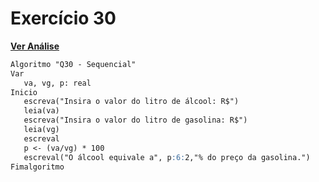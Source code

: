 # Exercício 30

[**Ver Análise**](Analise30.md)

```markdown
Algoritmo "Q30 - Sequencial"
Var
   va, vg, p: real
Inicio
   escreva("Insira o valor do litro de álcool: R$")
   leia(va)
   escreva("Insira o valor do litro de gasolina: R$")
   leia(vg)
   escreval
   p <- (va/vg) * 100
   escreval("O álcool equivale a", p:6:2,"% do preço da gasolina.")
Fimalgoritmo
